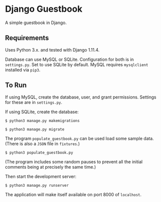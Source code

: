 # Django Guestbook

A simple guestbook in Django.

## Requirements

Uses Python 3.x. and tested with Django 1.11.4.

Database can use MySQL or SQLite. Configuration for both 
is in `settings.py`. Set to use SQLite by default. MySQL 
requires `mysqlclient` installed via `pip3`.
  
## To Run

If using MySQL, create the database, user, and grant 
permissions. Settings for these are in `settings.py`.

If using SQLite, create the database:

`$ python3 manage.py makemigrations`

`$ python3 manage.py migrate`

The program `populate_guestbook.py` can be used
load some sample data. (There is also a
`JSON` file in `fixtures`.)

`$ python3 populate_guestbook.py`

(The program includes some random pauses to 
prevent all the initial comments being at
precisely the same time.)

Then start the development server:

`$ python3 manage.py runserver`

The application will make itself available 
on port 8000 of `localhost`.
